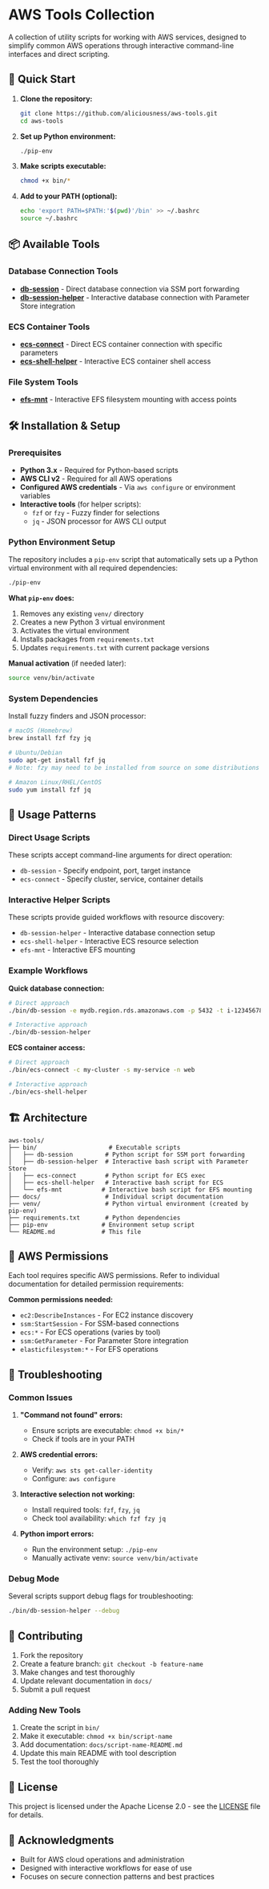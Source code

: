 # AWS Tools Collection

A collection of utility scripts for working with AWS services, designed to simplify common AWS operations through interactive command-line interfaces and direct scripting.

## 🚀 Quick Start

1. **Clone the repository:**
   ```bash
   git clone https://github.com/aliciousness/aws-tools.git
   cd aws-tools
   ```

2. **Set up Python environment:**
   ```bash
   ./pip-env
   ```

3. **Make scripts executable:**
   ```bash
   chmod +x bin/*
   ```

4. **Add to your PATH (optional):**
   ```bash
   echo 'export PATH=$PATH:'$(pwd)'/bin' >> ~/.bashrc
   source ~/.bashrc
   ```

## 📦 Available Tools

### Database Connection Tools
- **[db-session](docs/db-session-README.md)** - Direct database connection via SSM port forwarding
- **[db-session-helper](docs/db-session-helper-README.md)** - Interactive database connection with Parameter Store integration

### ECS Container Tools  
- **[ecs-connect](docs/ecs-connect-README.md)** - Direct ECS container connection with specific parameters
- **[ecs-shell-helper](docs/ecs-shell-helper-README.md)** - Interactive ECS container shell access

### File System Tools
- **[efs-mnt](docs/efs-mnt-README.md)** - Interactive EFS filesystem mounting with access points

## 🛠️ Installation & Setup

### Prerequisites

- **Python 3.x** - Required for Python-based scripts
- **AWS CLI v2** - Required for all AWS operations
- **Configured AWS credentials** - Via `aws configure` or environment variables
- **Interactive tools** (for helper scripts):
  - `fzf` or `fzy` - Fuzzy finder for selections
  - `jq` - JSON processor for AWS CLI output

### Python Environment Setup

The repository includes a `pip-env` script that automatically sets up a Python virtual environment with all required dependencies:

```bash
./pip-env
```

**What `pip-env` does:**
1. Removes any existing `venv/` directory
2. Creates a new Python 3 virtual environment
3. Activates the virtual environment
4. Installs packages from `requirements.txt`
5. Updates `requirements.txt` with current package versions

**Manual activation** (if needed later):
```bash
source venv/bin/activate
```

### System Dependencies

Install fuzzy finders and JSON processor:

```bash
# macOS (Homebrew)
brew install fzf fzy jq

# Ubuntu/Debian
sudo apt-get install fzf jq
# Note: fzy may need to be installed from source on some distributions

# Amazon Linux/RHEL/CentOS
sudo yum install fzf jq
```

## 🔧 Usage Patterns

### Direct Usage Scripts
These scripts accept command-line arguments for direct operation:

- `db-session` - Specify endpoint, port, target instance
- `ecs-connect` - Specify cluster, service, container details

### Interactive Helper Scripts  
These scripts provide guided workflows with resource discovery:

- `db-session-helper` - Interactive database connection setup
- `ecs-shell-helper` - Interactive ECS resource selection
- `efs-mnt` - Interactive EFS mounting

### Example Workflows

**Quick database connection:**
```bash
# Direct approach
./bin/db-session -e mydb.region.rds.amazonaws.com -p 5432 -t i-1234567890abcdef0

# Interactive approach  
./bin/db-session-helper
```

**ECS container access:**
```bash
# Direct approach
./bin/ecs-connect -c my-cluster -s my-service -n web

# Interactive approach
./bin/ecs-shell-helper
```

## 🏗️ Architecture

```
aws-tools/
├── bin/                    # Executable scripts
│   ├── db-session         # Python script for SSM port forwarding
│   ├── db-session-helper  # Interactive bash script with Parameter Store
│   ├── ecs-connect        # Python script for ECS exec
│   ├── ecs-shell-helper   # Interactive bash script for ECS
│   └── efs-mnt           # Interactive bash script for EFS mounting
├── docs/                  # Individual script documentation
├── venv/                  # Python virtual environment (created by pip-env)
├── requirements.txt       # Python dependencies
├── pip-env               # Environment setup script
└── README.md             # This file
```

## 🔐 AWS Permissions

Each tool requires specific AWS permissions. Refer to individual documentation for detailed permission requirements:

**Common permissions needed:**
- `ec2:DescribeInstances` - For EC2 instance discovery
- `ssm:StartSession` - For SSM-based connections
- `ecs:*` - For ECS operations (varies by tool)
- `ssm:GetParameter` - For Parameter Store integration
- `elasticfilesystem:*` - For EFS operations

## 🐛 Troubleshooting

### Common Issues

1. **"Command not found" errors:**
   - Ensure scripts are executable: `chmod +x bin/*`
   - Check if tools are in your PATH

2. **AWS credential errors:**
   - Verify: `aws sts get-caller-identity`
   - Configure: `aws configure`

3. **Interactive selection not working:**
   - Install required tools: `fzf`, `fzy`, `jq`
   - Check tool availability: `which fzf fzy jq`

4. **Python import errors:**
   - Run the environment setup: `./pip-env`
   - Manually activate venv: `source venv/bin/activate`

### Debug Mode

Several scripts support debug flags for troubleshooting:
```bash
./bin/db-session-helper --debug
```

## 📝 Contributing

1. Fork the repository
2. Create a feature branch: `git checkout -b feature-name`
3. Make changes and test thoroughly
4. Update relevant documentation in `docs/`
5. Submit a pull request

### Adding New Tools

1. Create the script in `bin/`
2. Make it executable: `chmod +x bin/script-name`
3. Add documentation: `docs/script-name-README.md`
4. Update this main README with tool description
5. Test the tool thoroughly

## 📄 License

This project is licensed under the Apache License 2.0 - see the [LICENSE](LICENSE) file for details.

## 🤝 Acknowledgments

- Built for AWS cloud operations and administration
- Designed with interactive workflows for ease of use
- Focuses on secure connection patterns and best practices
